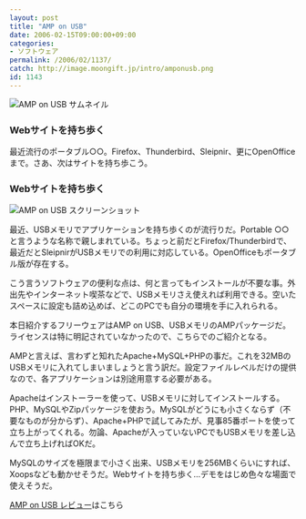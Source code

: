 ```yaml
---
layout: post
title: "AMP on USB"
date: 2006-02-15T09:00:00+09:00
categories:
- ソフトウェア
permalink: /2006/02/1137/
catch: http://image.moongift.jp/intro/amponusb.png
id: 1143
---
```

 ![AMP on USB サムネイル](http://image.moongift.jp/intro/amponusb.t.png "AMP on USB サムネイル")
  

### Webサイトを持ち歩く
  
最近流行のポータブル○○。Firefox、Thunderbird、Sleipnir、更にOpenOfficeまで。さあ、次はサイトを持ち歩こう。  
<!--more-->  

### Webサイトを持ち歩く
  

![AMP on USB スクリーンショット](http://image.moongift.jp/intro/amponusb.png "AMP on USB スクリーンショット")

  

最近、USBメモリでアプリケーションを持ち歩くのが流行りだ。Portable ○○と言うような名称で親しまれている。ちょっと前だとFirefox/Thunderbirdで、最近だとSleipnirがUSBメモリでの利用に対応している。OpenOfficeもポータブル版が存在する。

  

こう言うソフトウェアの便利な点は、何と言ってもインストールが不要な事。外出先やインターネット喫茶などで、USBメモリさえ使えれば利用できる。空いたスペースに設定も詰め込めば、どこのPCでも自分の環境を手に入れられる。

  

本日紹介するフリーウェアはAMP on USB、USBメモリのAMPパッケージだ。ライセンスは特に明記されていなかったので、こちらでのご紹介となる。

  

AMPと言えば、言わずと知れたApache+MySQL+PHPの事だ。これを32MBのUSBメモリに入れてしまいましょうと言う訳だ。設定ファイルレベルだけの提供なので、各アプリケーションは別途用意する必要がある。

  

Apacheはインストーラーを使って、USBメモリに対してインストールする。PHP、MySQLやZipパッケージを使おう。MySQLがどうにも小さくならず（不要なものが分からず）、Apache+PHPで試してみたが、見事85番ポートを使って立ち上がってくれる。勿論、Apacheが入っていないPCでもUSBメモリを差し込んで立ち上げればOKだ。

  

MySQLのサイズを極限まで小さく出来、USBメモリを256MBくらいにすれば、Xoopsなども動かせそうだ。Webサイトを持ち歩く…デモをはじめ色々な場面で使えそうだ。

  

[AMP on USB レビュー](http://fw.moongift.jp/review/i-1151.html)はこちら

